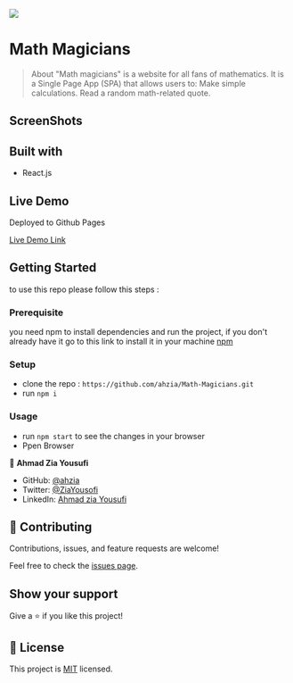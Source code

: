 
![](https://img.shields.io/badge/Microverse-blueviolet)

# Math Magicians

> About
"Math magicians" is a website for all fans of mathematics. It is a Single Page App (SPA) that allows users to: Make simple calculations. Read a random math-related quote.

## ScreenShots


## Built with

- React.js

## Live Demo

Deployed to Github Pages

[Live Demo Link]()

## Getting Started

to use this repo please follow this steps : 

### Prerequisite
you need npm to install dependencies and run the project, if you don't already have it go to this link to install it in your machine [npm](https://docs.npmjs.com/downloading-and-installing-node-js-and-npm)

### Setup
- clone the repo : `https://github.com/ahzia/Math-Magicians.git`
- run `npm i`

### Usage
- run `npm start` to see the changes in your browser
- Ppen Browser


👤 **Ahmad Zia Yousufi**
- GitHub: [@ahzia](https://github.com/ahzia)
- Twitter: [@ZiaYousofi](https://twitter.com/ZiaYousofi)
- LinkedIn: [Ahmad zia Yousufi](https://www.linkedin.com/in/ah-ziayosfi/)
## 🤝 Contributing

Contributions, issues, and feature requests are welcome!

Feel free to check the [issues page](../../issues/).

## Show your support

Give a ⭐️ if you like this project!

## 📝 License

This project is [MIT](./MIT.md) licensed.
